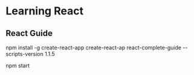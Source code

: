 # Learning React
## React Guide

npm install -g create-react-app
create-react-ap react-complete-guide --scripts-version 1.1.5

npm start
